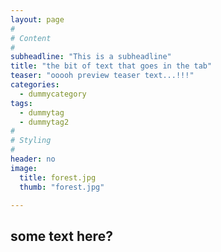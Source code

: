 ```yaml
---
layout: page
#
# Content
#
subheadline: "This is a subheadline"
title: "the bit of text that goes in the tab"
teaser: "ooooh preview teaser text...!!!"
categories:
  - dummycategory
tags:
  - dummytag
  - dummytag2
#
# Styling
#
header: no
image:
  title: forest.jpg
  thumb: "forest.jpg"

---
```

some text here?
---



 [1]: #
 [2]: #
 [3]: #
 [4]: #
 [5]: #
 [6]: #
 [7]: #
 [8]: #
 [9]: #
 [10]: #


